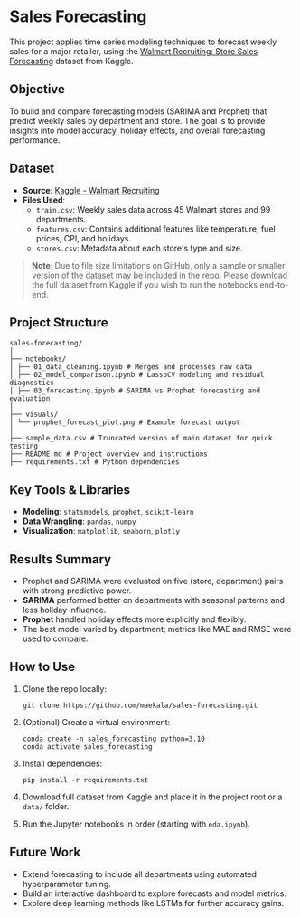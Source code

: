 # Sales Forecasting
This project applies time series modeling techniques to forecast weekly sales for a major retailer, using the [Walmart Recruiting: Store Sales Forecasting](https://www.kaggle.com/competitions/walmart-recruiting-store-sales-forecasting/data) dataset from Kaggle.

## Objective
To build and compare forecasting models (SARIMA and Prophet) that predict weekly sales by department and store. The goal is to provide insights into model accuracy, holiday effects, and overall forecasting performance.

## Dataset

- **Source**: [Kaggle - Walmart Recruiting](https://www.kaggle.com/competitions/walmart-recruiting-store-sales-forecasting/data)
- **Files Used**:
  - `train.csv`: Weekly sales data across 45 Walmart stores and 99 departments.
  - `features.csv`: Contains additional features like temperature, fuel prices, CPI, and holidays.
  - `stores.csv`: Metadata about each store's type and size.

> **Note**: Due to file size limitations on GitHub, only a sample or smaller version of the dataset may be included in the repo. Please download the full dataset from Kaggle if you wish to run the notebooks end-to-end.

## Project Structure
```
sales-forecasting/
│
├── notebooks/
│ ├── 01_data_cleaning.ipynb # Merges and processes raw data
│ ├── 02_model_comparison.ipynb # LassoCV modeling and residual diagnostics
│ ├── 03_forecasting.ipynb # SARIMA vs Prophet forecasting and evaluation
│
├── visuals/
│ └── prophet_forecast_plot.png # Example forecast output
│
├── sample_data.csv # Truncated version of main dataset for quick testing
├── README.md # Project overview and instructions
├── requirements.txt # Python dependencies
```

## Key Tools & Libraries
- **Modeling**: `statsmodels`, `prophet`, `scikit-learn`
- **Data Wrangling**: `pandas`, `numpy`
- **Visualization**: `matplotlib`, `seaborn`, `plotly`
  
## Results Summary
- Prophet and SARIMA were evaluated on five (store, department) pairs with strong predictive power.
- **SARIMA** performed better on departments with seasonal patterns and less holiday influence.
- **Prophet** handled holiday effects more explicitly and flexibly.
- The best model varied by department; metrics like MAE and RMSE were used to compare.

## How to Use
1. Clone the repo locally:
   ```
   git clone https://github.com/maekala/sales-forecasting.git
   ```
2. (Optional) Create a virtual environment:
   ```
   conda create -n sales_forecasting python=3.10
   conda activate sales_forecasting
   ```
3. Install dependencies:
   ```
   pip install -r requirements.txt
   ```
4. Download full dataset from Kaggle and place it in the project root or a `data/` folder.

5. Run the Jupyter notebooks in order (starting with `eda.ipynb`).

## Future Work

- Extend forecasting to include all departments using automated hyperparameter tuning.
- Build an interactive dashboard to explore forecasts and model metrics.
- Explore deep learning methods like LSTMs for further accuracy gains.
